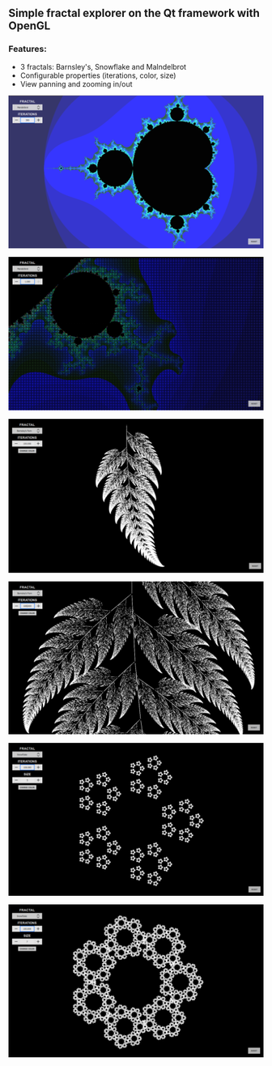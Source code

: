 ## Simple fractal explorer on the Qt framework with OpenGL

### Features:
* 3 fractals: Barnsley's, Snowflake and Malndelbrot
* Configurable properties (iterations, color, size)
* View panning and zooming in/out

![Screenshot](pics/mandel.png?raw=true "Screenshot")

![Screenshot](pics/mandel-zoom.png?raw=true "Screenshot")

![Screenshot](pics/fern.png?raw=true "Screenshot")

![Screenshot](pics/fernzoom.png?raw=true "Screenshot")

![Screenshot](pics/snowflake.png?raw=true "Screenshot")

![Screenshot](pics/snowflake-7.png?raw=true "Screenshot")

 
